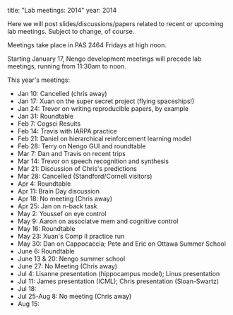 title: "Lab meetings: 2014"
year: 2014

Here we will post slides/discussions/papers related to recent
or upcoming lab meetings.
Subject to change, of course.

Meetings take place in PAS 2464 Fridays at high noon.

Starting January 17, Nengo development meetings
will precede lab meetings, running from 11:30am to noon.

This year's meetings:

- Jan 10: Cancelled (chris away)
- Jan 17: Xuan on the super secret project (flying spaceships!)
- Jan 24: Trevor on writing reproducible papers, by example
- Jan 31: Roundtable
- Feb 7: Cogsci Results
- Feb 14: Travis with IARPA practice
- Feb 21: Daniel on hierarchical reinforcement learning model
- Feb 28: Terry on Nengo GUI and roundtable
- Mar 7: Dan and Travis on recent trips
- Mar 14: Trevor on speech recognition and synthesis
- Mar 21: Discussion of Chris's predictions
- Mar 28: Cancelled (Standford/Cornell visitors)
- Apr 4: Roundtable
- Apr 11: Brain Day discussion
- Apr 18: No meeting (Chris away)
- Apr 25: Jan on n-back task
- May 2: Youssef on eye control
- May 9: Aaron on associatve mem and cognitive control
- May 16: Roundtable
- May 23: Xuan's Comp II practice run
- May 30: Dan on Cappocaccia; Pete and Eric on Ottawa Summer School
- June 6: Roundtable
- June 13 & 20: Nengo summer school
- June 27: No Meeting (Chris away)
- Jul 4: Lisanne presentation (hippocampus model); Linus presentation
- Jul 11: James presentation (ICML); Chris presentation (Sloan-Swartz)
- Jul 18:
- Jul 25-Aug 8: No meeting (Chris away)
- Aug 15:
